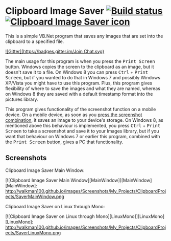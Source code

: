 # Clipboard Image Saver [![Build status](https://ci.appveyor.com/api/projects/status/g32gra4rxcwlrwqr)](https://ci.appveyor.com/project/Walkman100/clipboard-projects) [![Clipboard Image Saver icon][CIS Icon]][CIS Icon]
  [CIS Icon]: https://raw.githubusercontent.com/Walkman100/Clipboard-Projects/master/ClipboardSaver/paste.ico
This is a simple VB.Net program that saves any images that are set into the clipboard to a specified file.

[![Gitter](https://badges.gitter.im/Join Chat.svg)](https://gitter.im/Walkman100/Walkman?utm_source=badge&utm_medium=badge&utm_campaign=pr-badge&utm_content=badge)

The main usage for this program is when you press the <kbd>Print Screen</kbd> button. Windows copies the screen to the clipboard as an image, but it doesn't save it to a file. On Windows 8 you can press <kbd>Ctrl</kbd> + <kbd>Print Screen</kbd>, but if you wanted to do that in Windows 7 and possibly Windows XP/Vista you might have to use this program. Plus, this program gives flexibility of where to save the images and what they are named, whereas on Windows 8 they are saved with a default timestamp format into the pictures library.

This program gives functionality of the screenshot function on a mobile device. On a mobile device, as soon as you [press the screenshot combination](http://matthewcstech.blogspot.com/2013/10/how-to-screenshot-on-your-mobile-device.html), it saves an image to your device's storage. On Windows 8, as mentioned above this behaviour is implemented, you press <kbd>Ctrl</kbd> + <kbd>Print Screen</kbd> to take a screenshot and save it to your Images library, but if you want that behaviour on Windows 7 or earlier this program, combined with the <kbd>Print Screen</kbd> button, gives a PC that functionality.

## Screenshots
Clipboard Image Saver Main Window:

[![Clipboard Image Saver Main Window][MainWindow]][MainWindow]
  [MainWindow]: http://walkman100.github.io/images/Screenshots/My_Projects/ClipboardProjects/SaverMainWindow.png

Clipboard Image Saver on Linux through Mono:

[![Clipboard Image Saver on Linux through Mono][LinuxMono]][LinuxMono]
  [LinuxMono]: http://walkman100.github.io/images/Screenshots/My_Projects/ClipboardProjects/SaverLinuxMono.png
